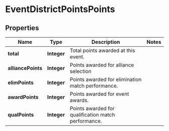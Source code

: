 

# EventDistrictPointsPoints

## Properties

Name | Type | Description | Notes
------------ | ------------- | ------------- | -------------
**total** | **Integer** | Total points awarded at this event. | 
**alliancePoints** | **Integer** | Points awarded for alliance selection | 
**elimPoints** | **Integer** | Points awarded for elimination match performance. | 
**awardPoints** | **Integer** | Points awarded for event awards. | 
**qualPoints** | **Integer** | Points awarded for qualification match performance. | 



